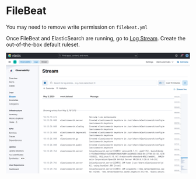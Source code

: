 # FileBeat

You may need to remove write permission on `filebeat.yml`

Once FileBeat and ElasticSearch are running, go to [Log Stream](http://localhost:5601/app/logs/stream).
Create the out-of-the-box default ruleset.

![image](./LogStream.png)